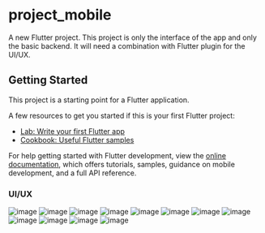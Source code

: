 # project_mobile

A new Flutter project. This project is only the interface of the app and only the basic backend. It will need a combination with Flutter plugin for the UI/UX.

## Getting Started

This project is a starting point for a Flutter application.

A few resources to get you started if this is your first Flutter project:

- [Lab: Write your first Flutter app](https://docs.flutter.dev/get-started/codelab)
- [Cookbook: Useful Flutter samples](https://docs.flutter.dev/cookbook)

For help getting started with Flutter development, view the
[online documentation](https://docs.flutter.dev/), which offers tutorials,
samples, guidance on mobile development, and a full API reference.

### UI/UX

![image](https://github.com/anisyusra/ship-booking-application-UI-UX-only/assets/139026902/ccc63a48-614f-45cf-b35c-54e18af12aed)
![image](https://github.com/anisyusra/ship-booking-application-UI-UX-only/assets/139026902/634367f0-143a-4786-9caa-9d4a01be5163)
![image](https://github.com/anisyusra/ship-booking-application-UI-UX-only/assets/139026902/3918b432-0a42-46a6-9365-19a75704adbb)
![image](https://github.com/anisyusra/ship-booking-application-UI-UX-only/assets/139026902/89917fab-d398-4b01-bed3-a054820ed032)
![image](https://github.com/anisyusra/ship-booking-application-UI-UX-only/assets/139026902/7fc78e80-5ab9-404b-9e86-437f0c59f5bb)
![image](https://github.com/anisyusra/ship-booking-application-UI-UX-only/assets/139026902/ae6e3a40-5579-44ab-8b6c-f21484c0831e)
![image](https://github.com/anisyusra/ship-booking-application-UI-UX-only/assets/139026902/3fe40d13-bf58-4c36-a53c-420365047ebf)
![image](https://github.com/anisyusra/ship-booking-application-UI-UX-only/assets/139026902/cdbe6c86-9ca5-4fd3-8173-bab357ccb4a4)
![image](https://github.com/anisyusra/ship-booking-application-UI-UX-only/assets/139026902/417fdffd-bdab-4d5c-bcf9-86dd76c83c68)
![image](https://github.com/anisyusra/ship-booking-application-UI-UX-only/assets/139026902/ece91f59-873e-49b7-bf5d-dfeba7bff7d3)
![image](https://github.com/anisyusra/ship-booking-application-UI-UX-only/assets/139026902/96275e39-a984-41a8-93dc-17e08c8bf39b)
![image](https://github.com/anisyusra/ship-booking-application-UI-UX-only/assets/139026902/14f1df60-8b86-49ed-8948-e70ff423c605)





